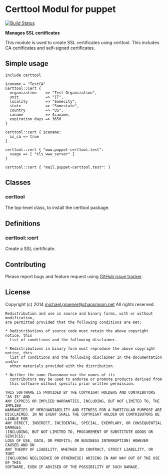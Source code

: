 # Certtool Modul for puppet

[![Build Status](https://travis-ci.org/mgruener/puppet-certtool.png?branch=master)](https://travis-ci.org/mgruener/puppet-certtool)

**Manages SSL certificates**

This module is used to create SSL certificates using certtool. This
includes CA certificates and self-signed certificates.

## Simple usage

    include certtool

    $caname = "TestCA"
    Certtool::Cert {
      organization    => "Test Organization",
      unit            => "IT",
      locality        => "Somecity",
      state           => "Somestate",
      country         => "US",
      caname          => $caname,
      expiration_days => 3650
    }

    certtool::cert { $caname:
      is_ca => true
    }

    certtool::cert { "www.puppet-certtool.test": 
      usage => [ "tls_www_server" ]
    }

    certtool::cert { "mail.puppet-certtool.test": }

## Classes

### certtool

The top-level class, to install the certtool package.

## Definitions

### certtool::cert

Create a SSL certificate.

## Contributing

Please report bugs and feature request using [GitHub issue
tracker](https://github.com/mgruener/puppet-certtool/issues).

## License

Copyright (c) 2014 michael.gruener@chaosmoon.net All rights reserved.

    Redistribution and use in source and binary forms, with or without modification,
    are permitted provided that the following conditions are met:

    * Redistributions of source code must retain the above copyright notice, this
      list of conditions and the following disclaimer.

    * Redistributions in binary form must reproduce the above copyright notice, this
      list of conditions and the following disclaimer in the documentation and/or
      other materials provided with the distribution.

    * Neither the name Chaosmoon nor the names of its
      contributors may be used to endorse or promote products derived from
      this software without specific prior written permission.

    THIS SOFTWARE IS PROVIDED BY THE COPYRIGHT HOLDERS AND CONTRIBUTORS "AS IS" AND
    ANY EXPRESS OR IMPLIED WARRANTIES, INCLUDING, BUT NOT LIMITED TO, THE IMPLIED
    WARRANTIES OF MERCHANTABILITY AND FITNESS FOR A PARTICULAR PURPOSE ARE
    DISCLAIMED. IN NO EVENT SHALL THE COPYRIGHT HOLDER OR CONTRIBUTORS BE LIABLE FOR
    ANY DIRECT, INDIRECT, INCIDENTAL, SPECIAL, EXEMPLARY, OR CONSEQUENTIAL DAMAGES
    (INCLUDING, BUT NOT LIMITED TO, PROCUREMENT OF SUBSTITUTE GOODS OR SERVICES;
    LOSS OF USE, DATA, OR PROFITS; OR BUSINESS INTERRUPTION) HOWEVER CAUSED AND ON
    ANY THEORY OF LIABILITY, WHETHER IN CONTRACT, STRICT LIABILITY, OR TORT
    (INCLUDING NEGLIGENCE OR OTHERWISE) ARISING IN ANY WAY OUT OF THE USE OF THIS
    SOFTWARE, EVEN IF ADVISED OF THE POSSIBILITY OF SUCH DAMAGE.
